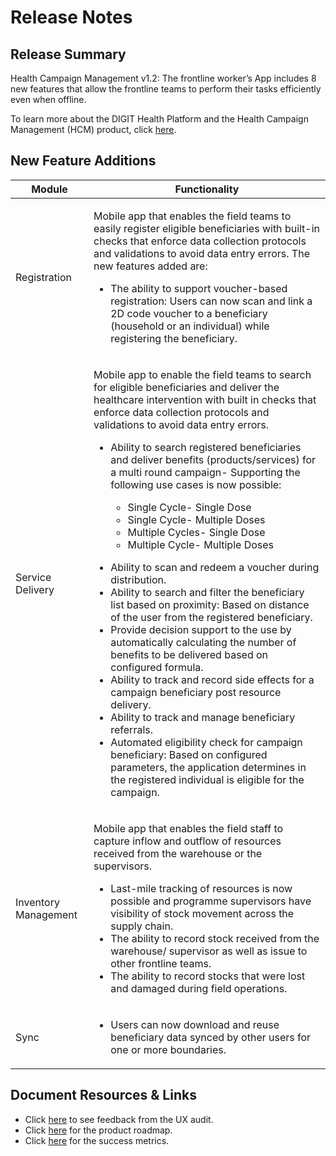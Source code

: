 # Release Notes

## Release Summary

Health Campaign Management v1.2: The frontline worker’s App includes 8 new features that allow the frontline teams to perform their tasks efficiently even when offline.

To learn more about the DIGIT Health Platform and the Health Campaign Management (HCM) product, click [here](../../).&#x20;

## New Feature Additions

| Module               | Functionality                                                                                                                                                                                                                                                                                                                                                                                                                                                                                                                                                                                                                                                                                                                                                                                                                                                                                                                                                                                                                                                                                                                                                                                                                                                                                                    |
| -------------------- | ---------------------------------------------------------------------------------------------------------------------------------------------------------------------------------------------------------------------------------------------------------------------------------------------------------------------------------------------------------------------------------------------------------------------------------------------------------------------------------------------------------------------------------------------------------------------------------------------------------------------------------------------------------------------------------------------------------------------------------------------------------------------------------------------------------------------------------------------------------------------------------------------------------------------------------------------------------------------------------------------------------------------------------------------------------------------------------------------------------------------------------------------------------------------------------------------------------------------------------------------------------------------------------------------------------------- |
| Registration         | <p>Mobile app that enables the field teams to easily register eligible beneficiaries with built-in checks that enforce data collection protocols and validations to avoid data entry errors. The new features added are:</p><ul><li>The ability to support voucher-based registration: Users can now scan and link a 2D code voucher to a beneficiary (household or an individual) while registering the beneficiary.</li></ul>                                                                                                                                                                                                                                                                                                                                                                                                                                                                                                                                                                                                                                                                                                                                                                                                                                                                                  |
| Service Delivery     | <p>Mobile app to enable the field teams to search for eligible beneficiaries and deliver the healthcare intervention with built in checks that enforce data collection protocols and validations to avoid data entry errors.</p><ul><li><p>Ability to search registered beneficiaries and deliver benefits (products/services) for a multi round campaign- Supporting the following use cases is now possible:</p><ul><li>Single Cycle- Single Dose</li><li>Single Cycle- Multiple Doses</li><li>Multiple Cycles- Single Dose</li><li>Multiple Cycle- Multiple Doses</li></ul></li></ul><ul><li>Ability to scan and redeem a voucher during distribution.</li><li>Ability to search and filter the beneficiary list based on proximity: Based on distance of the user from the registered beneficiary.</li><li>Provide decision support to the use by automatically calculating the number of benefits to be delivered based on configured formula.</li><li>Ability to track and record side effects for a campaign beneficiary post resource delivery.</li><li>Ability to track and manage beneficiary referrals.</li><li>Automated eligibility check for campaign beneficiary: Based on configured parameters, the application determines in the registered individual is eligible for the campaign.</li></ul> |
| Inventory Management | <p>Mobile app that enables the field staff to capture inflow and outflow of resources received from the warehouse or the supervisors.</p><ul><li>Last-mile tracking of resources is now possible and programme supervisors have visibility of stock movement across the supply chain.</li><li>The ability to record stock received from the warehouse/ supervisor as well as issue to other frontline teams.</li><li>The ability to record stocks that were lost and damaged during field operations.</li></ul>                                                                                                                                                                                                                                                                                                                                                                                                                                                                                                                                                                                                                                                                                                                                                                                                  |
| Sync                 | <ul><li>Users can now download and reuse beneficiary data synced by other users for one or more boundaries.</li></ul>                                                                                                                                                                                                                                                                                                                                                                                                                                                                                                                                                                                                                                                                                                                                                                                                                                                                                                                                                                                                                                                                                                                                                                                            |

## Document Resources & Links

* Click [here](smc-ux-audit.md) to see feedback from the UX audit.&#x20;
* Click [here](../../../../introducing-digit-health-platform/roadmap.md) for the product roadmap.
* Click [here](success-metrics.md) for the success metrics.
